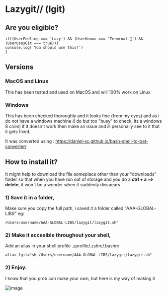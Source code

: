 # Lazygit// (lgit)
## Are you eligible?
    if((UserFeeling === 'Lazy') && (UserKnows === 'Terminal 🥴') && (UserUsesGit === true)){
    console.log('You should use this!')
    }
    
## Versions
### MacOS and Linux
This has been tested and used on MacOS and will 100% work on Linux
### Windows
This has been checked thoroughly and it looks fine (from my eyes) and as i do not have a windows machine (i do but too "busy" to check, its a windows 8 *cries*) if it doesn't work then make an issue and ill personally see to it that it gets fixed.

It was converted using : https://daniel-sc.github.io/bash-shell-to-bat-converter/

## How to install it?
It might help to download the file someplace other than your "downloads" folder so that when you have run out of storage and you do a **ctrl + a ==> delete**, it won't be a wonder when it suddenly disspears

### 1) Save it in a folder,
Make sure you copy the full path, i saved it a folder called "AAA-GLOBAL-LIBS" eg:

    /Users/username/AAA-GLOBAL-LIBS/lazygit/lazygit.sh"

### 2) Make it accesible throughout your shell,
Add an alias in your shell profile .zprofile/.zshrc/.bashrc

    alias lgit="sh /Users/username/AAA-GLOBAL-LIBS/lazygit/lazygit.sh"

### 2) Enjoy.
I know that you prob can make your own, but here is my way of making it

![image](https://github.com/GDSimpson3/Lazygit/assets/103830594/3e6c917f-31d8-4622-8549-92132d12970c)


